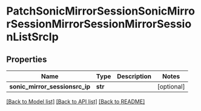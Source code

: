 # PatchSonicMirrorSessionSonicMirrorSessionMirrorSessionMirrorSessionListSrcIp

## Properties
Name | Type | Description | Notes
------------ | ------------- | ------------- | -------------
**sonic_mirror_sessionsrc_ip** | **str** |  | [optional] 

[[Back to Model list]](../README.md#documentation-for-models) [[Back to API list]](../README.md#documentation-for-api-endpoints) [[Back to README]](../README.md)


